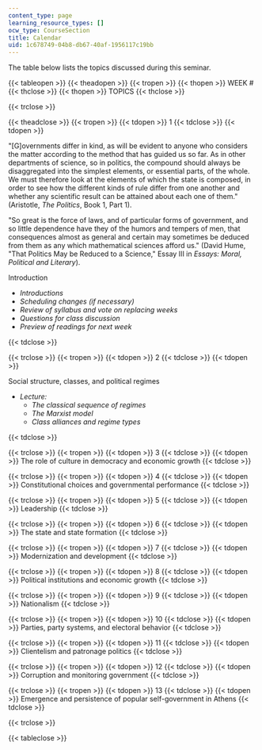 ```yaml
---
content_type: page
learning_resource_types: []
ocw_type: CourseSection
title: Calendar
uid: 1c678749-04b8-db67-40af-1956117c19bb
---
```


The table below lists the topics discussed during this seminar.

{{< tableopen >}}
{{< theadopen >}}
{{< tropen >}}
{{< thopen >}}
WEEK #
{{< thclose >}}
{{< thopen >}}
TOPICS
{{< thclose >}}

{{< trclose >}}

{{< theadclose >}}
{{< tropen >}}
{{< tdopen >}}
1
{{< tdclose >}}
{{< tdopen >}}


"\[G\]overnments differ in kind, as will be evident to anyone who considers the matter according to the method that has guided us so far. As in other departments of science, so in politics, the compound should always be disaggregated into the simplest elements, or essential parts, of the whole. We must therefore look at the elements of which the state is composed, in order to see how the different kinds of rule differ from one another and whether any scientific result can be attained about each one of them." (Aristotle, _The Politics_, Book 1, Part 1).

"So great is the force of laws, and of particular forms of government, and so little dependence have they of the humors and tempers of men, that consequences almost as general and certain may sometimes be deduced from them as any which mathematical sciences afford us." (David Hume, "That Politics May be Reduced to a Science," Essay III in _Essays: Moral,_ _Political and Literary_).

Introduction

*   _Introductions_
*   _Scheduling changes (if necessary)_
*   _Review of syllabus and vote on replacing weeks_
*   _Questions for class discussion_
*   _Preview of readings for next week_


{{< tdclose >}}

{{< trclose >}}
{{< tropen >}}
{{< tdopen >}}
2
{{< tdclose >}}
{{< tdopen >}}


Social structure, classes, and political regimes

*   _Lecture:_
    *   _The classical sequence of regimes_
    *   _The Marxist model_
    *   _Class alliances and regime types_


{{< tdclose >}}

{{< trclose >}}
{{< tropen >}}
{{< tdopen >}}
3
{{< tdclose >}}
{{< tdopen >}}
The role of culture in democracy and economic growth
{{< tdclose >}}

{{< trclose >}}
{{< tropen >}}
{{< tdopen >}}
4
{{< tdclose >}}
{{< tdopen >}}
Constitutional choices and governmental performance
{{< tdclose >}}

{{< trclose >}}
{{< tropen >}}
{{< tdopen >}}
5
{{< tdclose >}}
{{< tdopen >}}
Leadership
{{< tdclose >}}

{{< trclose >}}
{{< tropen >}}
{{< tdopen >}}
6
{{< tdclose >}}
{{< tdopen >}}
The state and state formation
{{< tdclose >}}

{{< trclose >}}
{{< tropen >}}
{{< tdopen >}}
7
{{< tdclose >}}
{{< tdopen >}}
Modernization and development
{{< tdclose >}}

{{< trclose >}}
{{< tropen >}}
{{< tdopen >}}
8
{{< tdclose >}}
{{< tdopen >}}
Political institutions and economic growth
{{< tdclose >}}

{{< trclose >}}
{{< tropen >}}
{{< tdopen >}}
9
{{< tdclose >}}
{{< tdopen >}}
Nationalism
{{< tdclose >}}

{{< trclose >}}
{{< tropen >}}
{{< tdopen >}}
10
{{< tdclose >}}
{{< tdopen >}}
Parties, party systems, and electoral behavior
{{< tdclose >}}

{{< trclose >}}
{{< tropen >}}
{{< tdopen >}}
11
{{< tdclose >}}
{{< tdopen >}}
Clientelism and patronage politics
{{< tdclose >}}

{{< trclose >}}
{{< tropen >}}
{{< tdopen >}}
12
{{< tdclose >}}
{{< tdopen >}}
Corruption and monitoring government
{{< tdclose >}}

{{< trclose >}}
{{< tropen >}}
{{< tdopen >}}
13
{{< tdclose >}}
{{< tdopen >}}
Emergence and persistence of popular self-government in Athens
{{< tdclose >}}

{{< trclose >}}

{{< tableclose >}}
